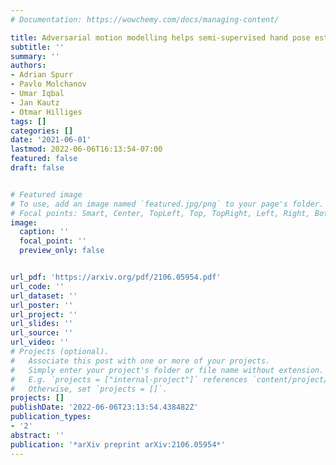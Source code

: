 ```yaml
---
# Documentation: https://wowchemy.com/docs/managing-content/

title: Adversarial motion modelling helps semi-supervised hand pose estimation
subtitle: ''
summary: ''
authors:
- Adrian Spurr
- Pavlo Molchanov
- Umar Iqbal
- Jan Kautz
- Otmar Hilliges
tags: []
categories: []
date: '2021-06-01'
lastmod: 2022-06-06T16:13:54-07:00
featured: false
draft: false


# Featured image
# To use, add an image named `featured.jpg/png` to your page's folder.
# Focal points: Smart, Center, TopLeft, Top, TopRight, Left, Right, BottomLeft, Bottom, BottomRight.
image:
  caption: ''
  focal_point: ''
  preview_only: false


url_pdf: 'https://arxiv.org/pdf/2106.05954.pdf'
url_code: ''
url_dataset: ''
url_poster: ''
url_project: ''
url_slides: ''
url_source: ''
url_video: ''
# Projects (optional).
#   Associate this post with one or more of your projects.
#   Simply enter your project's folder or file name without extension.
#   E.g. `projects = ["internal-project"]` references `content/project/deep-learning/index.md`.
#   Otherwise, set `projects = []`.
projects: []
publishDate: '2022-06-06T23:13:54.438482Z'
publication_types:
- '2'
abstract: ''
publication: '*arXiv preprint arXiv:2106.05954*'
---
```

